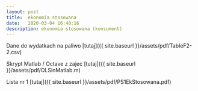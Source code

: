 ```yaml
---
layout: post
title:  ekonomia stosowana
date:   2020-03-04 16:40:16
description: ekonomia stosowana (konsument)
---
```


Dane do wydatkach na paliwo [tutaj]({{ site.baseurl }}/assets/pdf/TableF2-2.csv)

Skrypt Matlab / Octave z zajec [tutaj]({{ site.baseurl }}/assets/pdf/OLSinMatlab.m)

Lista nr 1 [tutaj]({{ site.baseurl }}/assets/pdf/PS1EkStosowana.pdf)

  
